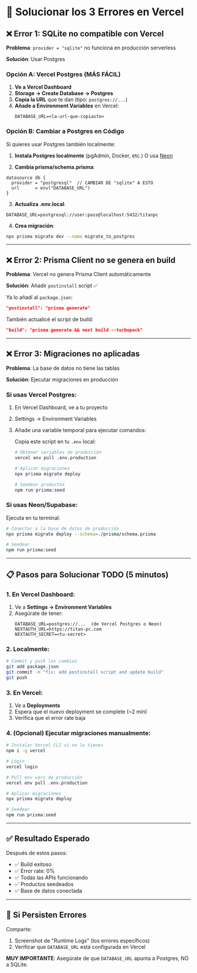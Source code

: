 # 🔧 Solucionar los 3 Errores en Vercel

## ❌ Error 1: SQLite no compatible con Vercel

**Problema**: `provider = "sqlite"` no funciona en producción serverless

**Solución**: Usar Postgres

### Opción A: Vercel Postgres (MÁS FÁCIL)

1. **Ve a Vercel Dashboard**
2. **Storage → Create Database → Postgres**
3. **Copia la URL** que te dan (tipo: `postgres://...`)
4. **Añade a Environment Variables** en Vercel:
   ```
   DATABASE_URL=<la-url-que-copiaste>
   ```

### Opción B: Cambiar a Postgres en Código

Si quieres usar Postgres también localmente:

1. **Instala Postgres localmente** (pgAdmin, Docker, etc.) O usa [Neon](https://neon.tech)

2. **Cambia prisma/schema.prisma**:
```prisma
datasource db {
  provider = "postgresql"  // CAMBIAR DE "sqlite" A ESTO
  url      = env("DATABASE_URL")
}
```

3. **Actualiza .env.local**:
```env
DATABASE_URL=postgresql://user:pass@localhost:5432/titanpc
```

4. **Crea migración**:
```bash
npx prisma migrate dev --name migrate_to_postgres
```

---

## ❌ Error 2: Prisma Client no se genera en build

**Problema**: Vercel no genera Prisma Client automáticamente

**Solución**: Añadir `postinstall` script ✅

Ya lo añadí al `package.json`:
```json
"postinstall": "prisma generate"
```

También actualicé el script de build:
```json
"build": "prisma generate && next build --turbopack"
```

---

## ❌ Error 3: Migraciones no aplicadas

**Problema**: La base de datos no tiene las tablas

**Solución**: Ejecutar migraciones en producción

### Si usas Vercel Postgres:

1. En Vercel Dashboard, ve a tu proyecto
2. Settings → Environment Variables
3. Añade una variable temporal para ejecutar comandos:
   
   Copia este script en tu `.env` local:
   ```bash
   # Obtener variables de producción
   vercel env pull .env.production
   
   # Aplicar migraciones
   npx prisma migrate deploy
   
   # Seedear productos
   npm run prisma:seed
   ```

### Si usas Neon/Supabase:

Ejecuta en tu terminal:

```bash
# Conectar a la base de datos de producción
npx prisma migrate deploy --schema=./prisma/schema.prisma

# Seedear
npm run prisma:seed
```

---

## 📋 Pasos para Solucionar TODO (5 minutos)

### 1. En Vercel Dashboard:

1. Ve a **Settings → Environment Variables**
2. Asegúrate de tener:
   ```
   DATABASE_URL=postgres://...  (de Vercel Postgres o Neon)
   NEXTAUTH_URL=https://titan-pc.com
   NEXTAUTH_SECRET=<tu-secret>
   ```

### 2. Localmente:

```bash
# Commit y push los cambios
git add package.json
git commit -m "fix: add postinstall script and update build"
git push
```

### 3. En Vercel:

1. Ve a **Deployments**
2. Espera que el nuevo deployment se complete (~2 min)
3. Verifica que el error rate baja

### 4. (Opcional) Ejecutar migraciones manualmente:

```bash
# Instalar Vercel CLI si no lo tienes
npm i -g vercel

# Login
vercel login

# Pull env vars de producción
vercel env pull .env.production

# Aplicar migraciones
npx prisma migrate deploy

# Seedear
npm run prisma:seed
```

---

## ✅ Resultado Esperado

Después de estos pasos:
- ✅ Build exitoso
- ✅ Error rate: 0%
- ✅ Todas las APIs funcionando
- ✅ Productos seedeados
- ✅ Base de datos conectada

---

## 🚨 Si Persisten Errores

Comparte:
1. Screenshot de "Runtime Logs" (los errores específicos)
2. Verificar que `DATABASE_URL` está configurada en Vercel

**MUY IMPORTANTE**: Asegúrate de que `DATABASE_URL` apunta a Postgres, NO a SQLite.

